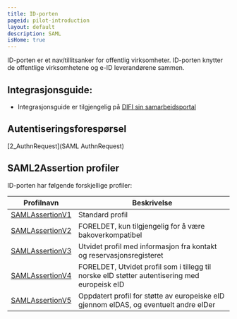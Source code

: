 ```yaml
---
title: ID-porten
pageid: pilot-introduction
layout: default
description: SAML
isHome: true
---
```



ID-porten er et nav/tillitsanker for offentlig virksomheter. ID-porten knytter de offentlige virksomhetene og e-ID leverandørene sammen.

## Integrasjonsguide:

-   Integrasjonsguide er tilgjengelig på [DIFI sin samarbeidsportal](http://samarbeid.difi.no)

## Autentiseringsforespørsel

[2_AuthnRequest](SAML AuthnRequest)

## SAML2Assertion profiler

ID-porten har følgende forskjellige profiler:

|Profilnavn|Beskrivelse|
|----------|-----------|
|[SAMLAssertionV1](SAMLAssertionV1)|Standard profil|
|[SAMLAssertionV2](SAMLAssertionV2)|FORELDET, kun tilgjengelig for å være bakoverkompatibel|
|[SAMLAssertionV3](SAMLAssertionV3)|Utvidet profil med informasjon fra kontakt og reservasjonsregisteret|
|[SAMLAssertionV4](SAMLAssertionV4)|FORELDET, Utvidet profil som i tillegg til norske eID støtter autentisering med europeisk eID|
|[SAMLAssertionV5](SAMLAssertionV5)|Oppdatert profil for støtte av europeiske eID gjennom eIDAS, og eventuelt andre eIDer|

